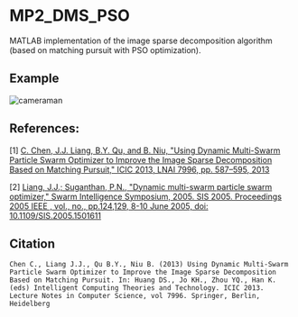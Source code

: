 # MP2_DMS_PSO
MATLAB implementation of the image sparse decomposition algorithm (based on matching pursuit with PSO optimization).

## Example
![cameraman](./cameraman.png)


## References: 
[1] [C. Chen, J.J. Liang, B.Y. Qu, and B. Niu, "Using Dynamic Multi-Swarm Particle Swarm Optimizer to Improve the Image Sparse Decomposition Based on Matching Pursuit," ICIC 2013, LNAI 7996, pp. 587–595, 2013](https://link.springer.com/chapter/10.1007/978-3-642-39482-9_68)

[2] [Liang, J.J.; Suganthan, P.N., "Dynamic multi-swarm particle swarm optimizer," Swarm Intelligence Symposium, 2005. SIS 2005. Proceedings 2005 IEEE , vol., no., pp.124,129, 8-10 June 2005, doi: 10.1109/SIS.2005.1501611](https://ieeexplore.ieee.org/document/1501611/)

## Citation
```
Chen C., Liang J.J., Qu B.Y., Niu B. (2013) Using Dynamic Multi-Swarm Particle Swarm Optimizer to Improve the Image Sparse Decomposition Based on Matching Pursuit. In: Huang DS., Jo KH., Zhou YQ., Han K. (eds) Intelligent Computing Theories and Technology. ICIC 2013. Lecture Notes in Computer Science, vol 7996. Springer, Berlin, Heidelberg
```
